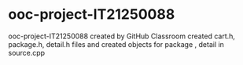 # ooc-project-IT21250088
ooc-project-IT21250088 created by GitHub Classroom
created cart.h, package.h, detail.h files and created objects for package , detail in source.cpp

